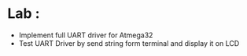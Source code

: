 # Lab : 
- Implement full UART driver for Atmega32
- Test UART Driver by send string form terminal and display it on LCD


